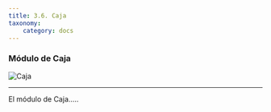 ```yaml
---
title: 3.6. Caja
taxonomy:
	category: docs
---
```


### Módulo de Caja

![Caja](../../imagenes/modulos/caja/caja_64x64.png?lightbox=100&resize=200)

<hr/>

El módulo de Caja.....